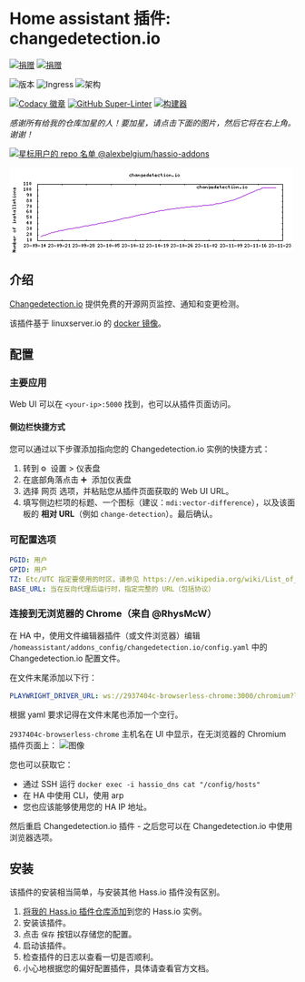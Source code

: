# Home assistant 插件: changedetection.io

[![捐赠][donation-badge]](https://www.buymeacoffee.com/alexbelgium)
[![捐赠][paypal-badge]](https://www.paypal.com/donate/?hosted_button_id=DZFULJZTP3UQA)

![版本](https://img.shields.io/badge/dynamic/json?label=Version&query=%24.version&url=https%3A%2F%2Fraw.githubusercontent.com%2Falexbelgium%2Fhassio-addons%2Fmaster%2Fchangedetection.io%2Fconfig.json)
![Ingress](https://img.shields.io/badge/dynamic/json?label=Ingress&query=%24.ingress&url=https%3A%2F%2Fraw.githubusercontent.com%2Falexbelgium%2Fhassio-addons%2Fmaster%2Fchangedetection.io%2Fconfig.json)
![架构](https://img.shields.io/badge/dynamic/json?color=success&label=Arch&query=%24.arch&url=https%3A%2F%2Fraw.githubusercontent.com%2Falexbelgium%2Fhassio-addons%2Fmaster%2Fchangedetection.io%2Fconfig.json)

[![Codacy 徽章](https://app.codacy.com/project/badge/Grade/9c6cf10bdbba45ecb202d7f579b5be0e)](https://www.codacy.com/gh/alexbelgium/hassio-addons/dashboard?utm_source=github.com&utm_medium=referral&utm_content=alexbelgium/hassio-addons&utm_campaign=Badge_Grade)
[![GitHub Super-Linter](https://img.shields.io/github/actions/workflow/status/alexbelgium/hassio-addons/weekly-supelinter.yaml?label=Lint%20code%20base)](https://github.com/alexbelgium/hassio-addons/actions/workflows/weekly-supelinter.yaml)
[![构建器](https://img.shields.io/github/actions/workflow/status/alexbelgium/hassio-addons/onpush_builder.yaml?label=Builder)](https://github.com/alexbelgium/hassio-addons/actions/workflows/onpush_builder.yaml)

[donation-badge]: https://img.shields.io/badge/Buy%20me%20a%20coffee%20(no%20paypal)-%23d32f2f?logo=buy-me-a-coffee&style=flat&logoColor=white
[paypal-badge]: https://img.shields.io/badge/Buy%20me%20a%20coffee%20with%20Paypal-0070BA?logo=paypal&style=flat&logoColor=white

_感谢所有给我的仓库加星的人！要加星，请点击下面的图片，然后它将在右上角。谢谢！_

[![星标用户的 repo 名单 @alexbelgium/hassio-addons](https://reporoster.com/stars/alexbelgium/hassio-addons)](https://github.com/alexbelgium/hassio-addons/stargazers)

![下载演变](https://raw.githubusercontent.com/alexbelgium/hassio-addons/master/changedetection.io/stats.png)

## 介绍

[Changedetection.io](https://github.com/dgtlmoon/changedetection.io) 提供免费的开源网页监控、通知和变更检测。

该插件基于 linuxserver.io 的 [docker 镜像](https://github.com/linuxserver/docker-changedetection.io)。

## 配置

### 主要应用

Web UI 可以在 `<your-ip>:5000` 找到，也可以从插件页面访问。

#### 侧边栏快捷方式

您可以通过以下步骤添加指向您的 Changedetection.io 实例的快捷方式：
1. 转到 <kbd>⚙ 设置</kbd> > <kbd>仪表盘</kbd>
2. 在底部角落点击 <kbd>➕ 添加仪表盘</kbd>
3. 选择 <kbd>网页</kbd> 选项，并粘贴您从插件页面获取的 Web UI URL。
4. 填写侧边栏项的标题、一个图标（建议：`mdi:vector-difference`），以及该面板的 **相对 URL**（例如 `change-detection`）。最后确认。

### 可配置选项

```yaml
PGID: 用户
GPID: 用户
TZ: Etc/UTC 指定要使用的时区，请参见 https://en.wikipedia.org/wiki/List_of_tz_database_time_zones#List
BASE_URL: 当在反向代理后运行时，指定完整的 URL（包括协议）
```

### 连接到无浏览器的 Chrome（来自 @RhysMcW）

在 HA 中，使用文件编辑器插件（或文件浏览器）编辑 `/homeassistant/addons_config/changedetection.io/config.yaml` 中的 Changedetection.io 配置文件。

在文件末尾添加以下行：
```yaml
PLAYWRIGHT_DRIVER_URL: ws://2937404c-browserless-chrome:3000/chromium?launch={"defaultViewport":{"height":720,"width":1280},"headless":false,"stealth":true}&blockAds=true
```

根据 yaml 要求记得在文件末尾也添加一个空行。

`2937404c-browserless-chrome` 主机名在 UI 中显示，在无浏览器的 Chromium 插件页面上：
![图像](https://github.com/user-attachments/assets/a63514f6-027a-4361-a33f-0d8f87461279)

您也可以获取它：
* 通过 SSH 运行 `docker exec -i hassio_dns cat "/config/hosts"`
* 在 HA 中使用 CLI，使用 arp
* 您也应该能够使用您的 HA IP 地址。

然后重启 Changedetection.io 插件 - 之后您可以在 Changedetection.io 中使用浏览器选项。

## 安装

该插件的安装相当简单，与安装其他 Hass.io 插件没有区别。

1. [将我的 Hass.io 插件仓库添加][repository]到您的 Hass.io 实例。
1. 安装该插件。
1. 点击 `保存` 按钮以存储您的配置。
1. 启动该插件。
1. 检查插件的日志以查看一切是否顺利。
1. 小心地根据您的偏好配置插件，具体请查看官方文档。

[repository]: https://github.com/alexbelgium/hassio-addons
